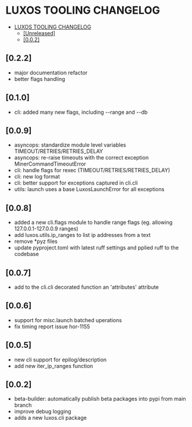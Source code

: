 # LUXOS TOOLING CHANGELOG

- [LUXOS TOOLING CHANGELOG](#luxos-tooling-changelog)
  - [\[Unreleased\]](#unreleased)
  - [\[0.0.2\]](#0.0.2)

<!--
All notable changes to this project will be documented in this file.
Please, use the format:

## [Unreleased]

 - <module>: short description

-->

## [0.2.2]

- major documentation refactor
- better flags handling


## [0.1.0]

- cli: added many new flags, including --range and --db


## [0.0.9]

- asyncops: standardize module level variables TIMEOUT/RETRIES/RETRIES_DELAY
- asyncops: re-raise timeouts with the correct exception MinerCommandTimeoutError
- cli: handle flags for rexec (TIMEOUT/RETRIES/RETRIES_DELAY)
- cli: new log format
- cli: better support for exceptions captured in cli.cli
- utils: launch uses a base LuxosLaunchError for all exceptions


## [0.0.8]

- added a new cli.flags module to handle range flags (eg. allowing 127.0.0.1-127.0.0.9 ranges)
- add luxos.utils.ip_ranges to list ip addresses from a text
- remove *pyz files
- update pyproject.toml with latest ruff settings and pplied ruff to the codebase


## [0.0.7]

- add to the cli.cli decorated function an 'attributes' attribute


## [0.0.6]

- support for misc.launch batched uperations
- fix timing report issue hor-1155

## [0.0.5]

- new cli support for epilog/description
- add new iter_ip_ranges function

## [0.0.2]

- beta-builder: automatically publish beta packages into pypi from main branch
- improve debug logging
- adds a new luxos.cli package
